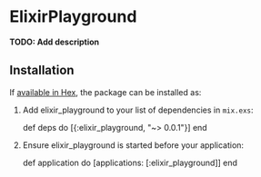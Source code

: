 # ElixirPlayground

**TODO: Add description**

## Installation

If [available in Hex](https://hex.pm/docs/publish), the package can be installed as:

  1. Add elixir_playground to your list of dependencies in `mix.exs`:

        def deps do
          [{:elixir_playground, "~> 0.0.1"}]
        end

  2. Ensure elixir_playground is started before your application:

        def application do
          [applications: [:elixir_playground]]
        end

